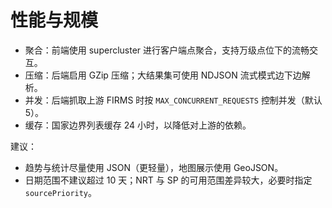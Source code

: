 # 性能与规模

- 聚合：前端使用 supercluster 进行客户端点聚合，支持万级点位下的流畅交互。
- 压缩：后端启用 GZip 压缩；大结果集可使用 NDJSON 流式模式边下边解析。
- 并发：后端抓取上游 FIRMS 时按 `MAX_CONCURRENT_REQUESTS` 控制并发（默认 5）。
- 缓存：国家边界列表缓存 24 小时，以降低对上游的依赖。

建议：
- 趋势与统计尽量使用 JSON（更轻量），地图展示使用 GeoJSON。
- 日期范围不建议超过 10 天；NRT 与 SP 的可用范围差异较大，必要时指定 `sourcePriority`。

